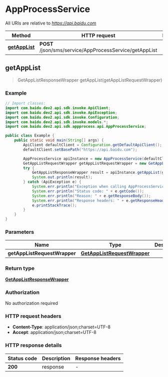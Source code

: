 # AppProcessService

All URIs are relative to *https://api.baidu.com*

Method | HTTP request | Description
------------- | ------------- | -------------
[**getAppList**](AppProcessService.md#getAppList) | **POST** /json/sms/service/AppProcessService/getAppList | 



## getAppList

> GetAppListResponseWrapper getAppList(getAppListRequestWrapper)



### Example

```java
// Import classes:
import com.baidu.dev2.api.sdk.invoke.ApiClient;
import com.baidu.dev2.api.sdk.invoke.ApiException;
import com.baidu.dev2.api.sdk.invoke.Configuration;
import com.baidu.dev2.api.sdk.invoke.models.*;
import com.baidu.dev2.api.sdk.appprocess.api.AppProcessService;

public class Example {
    public static void main(String[] args) {
        ApiClient defaultClient = Configuration.getDefaultApiClient();
        defaultClient.setBasePath("https://api.baidu.com");

        AppProcessService apiInstance = new AppProcessService(defaultClient);
        GetAppListRequestWrapper getAppListRequestWrapper = new GetAppListRequestWrapper(); // GetAppListRequestWrapper | 
        try {
            GetAppListResponseWrapper result = apiInstance.getAppList(getAppListRequestWrapper);
            System.out.println(result);
        } catch (ApiException e) {
            System.err.println("Exception when calling AppProcessService#getAppList");
            System.err.println("Status code: " + e.getCode());
            System.err.println("Reason: " + e.getResponseBody());
            System.err.println("Response headers: " + e.getResponseHeaders());
            e.printStackTrace();
        }
    }
}
```

### Parameters


Name | Type | Description  | Notes
------------- | ------------- | ------------- | -------------
 **getAppListRequestWrapper** | [**GetAppListRequestWrapper**](GetAppListRequestWrapper.md)|  |

### Return type

[**GetAppListResponseWrapper**](GetAppListResponseWrapper.md)

### Authorization

No authorization required

### HTTP request headers

- **Content-Type**: application/json;charset=UTF-8
- **Accept**: application/json;charset=UTF-8


### HTTP response details
| Status code | Description | Response headers |
|-------------|-------------|------------------|
| **200** | response |  -  |

